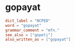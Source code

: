 # gopayat

``` toml
dict_label = "NCPED"
word = "gopayat"
grammar_comment = "mfn."
see_also = ["gopeti"]
also_written_as = ["gopayat"]
```

